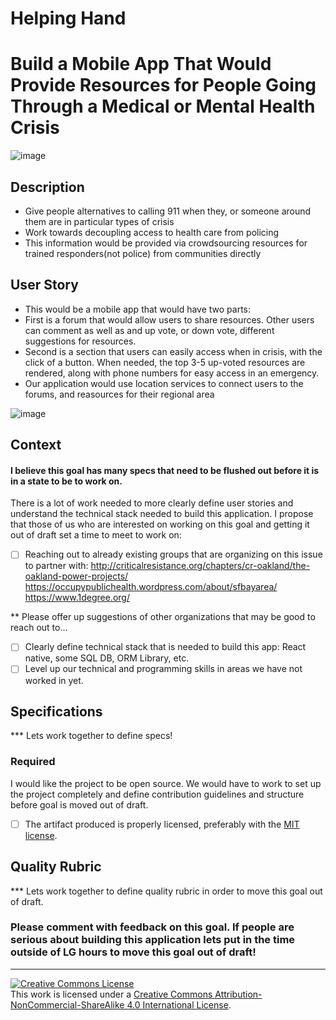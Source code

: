 # Helping Hand
# Build a Mobile App That Would Provide Resources for People Going Through a Medical or Mental Health Crisis

![image](https://cloud.githubusercontent.com/assets/6962945/19588815/0c66389a-971d-11e6-890c-bbaf1d739fa4.png)
## Description
- Give people alternatives to calling 911 when they, or someone around them are in particular types of crisis 
- Work towards decoupling access to health care from policing
- This information would be provided via crowdsourcing resources for trained responders(not police) from communities directly
## User Story
- This would be a mobile app that would have two parts:
- First is a forum that would allow users to share resources. Other users can comment as well as and up vote, or down vote, different suggestions for resources.
- Second is a section that users can easily access when in crisis, with the click of a button. When needed, the top 3-5 up-voted resources are rendered, along with phone numbers for easy access in an emergency.
- Our application would use location services to connect users to the forums, and reasources for their regional area

![image](https://cloud.githubusercontent.com/assets/6962945/19588862/602af254-971d-11e6-92ea-c24f4a67551c.png)
## Context
#### I believe this goal has many specs that need to be flushed out before it is in a state to be to work on.

There is a lot of work needed to more clearly define user stories and understand the technical stack needed to build this application. I propose that those of us who are interested on working on this goal and getting it out of draft set a time to meet to work on:
- [ ] Reaching out to already existing groups that are organizing on this issue to partner with:  http://criticalresistance.org/chapters/cr-oakland/the-oakland-power-projects/
  https://occupypublichealth.wordpress.com/about/sfbayarea/ 
  https://www.1degree.org/

*\* Please offer up suggestions of other organizations that may be good to reach out to...
- [ ] Clearly define technical stack that is needed to build this app: React native, some SQL DB, ORM Library, etc.
- [ ] Level up our technical and programming skills in areas we have not worked in yet.
## Specifications

**\* Lets work together to define specs!
### Required

I would like the project to be open source. We would have to work to set up the project completely and define contribution guidelines and structure before goal is moved out of draft.
- [ ] The artifact produced is properly licensed, preferably with the [MIT license](https://opensource.org/licenses/MIT).
## Quality Rubric

**\* Lets work together to define quality rubric in order to move this goal out of draft.
### Please comment with feedback on this goal. If people are serious about building this application lets put in the time outside of LG hours to move this goal out of draft!
---

<!-- LICENSE -->

<a rel="license" href="http://creativecommons.org/licenses/by-nc-sa/4.0/"><img alt="Creative Commons License" style="border-width:0" src="https://i.creativecommons.org/l/by-nc-sa/4.0/80x15.png" /></a>
<br />This work is licensed under a <a rel="license" href="http://creativecommons.org/licenses/by-nc-sa/4.0/">Creative Commons Attribution-NonCommercial-ShareAlike 4.0 International License</a>.
